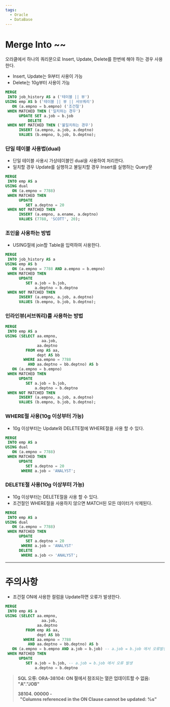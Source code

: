 ```yaml
---
tags:
  - Oracle
  - DataBase
---
```

# Merge Into ~~

오라클에서 하나의 쿼리문으로 Insert, Update, Delete를 한번에 해야 하는 경우 사용한다.

- Insert, Update는 9i부터 사용이 가능
- Delete는 10g부터 사용이 가능

```sql
MERGE
 INTO job_history AS a ('테이블 || 뷰')
USING emp AS b ('테이블 || 뷰 || 서브쿼리')
   ON (a.empno = b.empno) ('조건절')
 WHEN MATCHED THEN ('일치하는 경우')
      UPDATE SET a.job = b.job
		  DELETE
 WHEN NOT MATCHED THEN ('불일치하는 경우')
      INSERT (a.empno, a.job, a.deptno)
      VALUES (b.empno, b,job, b.deptno);
```

### 단일 테이블 사용법(dual)

- 단일 테이블 사용시 가상테이블인 dual을 사용하여 처리한다.
- 일치할 경우 Update를 실행하고 불일치할 경우 Insert를 실행하는 Query문

```sql
MERGE 
 INTO emp AS a
USING dual
   ON (a.empno = 7788)
 WHEN MATCHED THEN
      UPDATE
         SET a.deptno = 20
 WHEN NOT MATCHED THEN
      INSERT (a.empno, a.ename, a.deptno)
      VALUES (7788, 'SCOTT', 20);
```

### 조인을 사용하는 방법

- USING절에 join할 Table을 입력하여 사용한다.

```sql
MERGE 
 INTO job_history AS a
USING emp AS b
   ON (a.empno = 7788 AND a.empno = b.empno)
 WHEN MATCHED THEN
      UPDATE
         SET a.job = b.job,
             a.deptno = b.deptno
 WHEN NOT MATCHED THEN
      INSERT (a.empno, a.job, a.deptno)
      VALUES (b.empno, b.job, b.deptno);
```

### 인라인뷰(서브쿼리)를 사용하는 방법

```sql
MERGE 
 INTO emp AS a
USING (SELECT aa.empno,
	            aa.job,
              aa.deptno
         FROM emp AS aa,
              dept AS bb
        WHERE aa.empno = 7788
          AND aa.deptno = bb.deptno) AS b
   ON (a.empno = b.empno)
 WHEN MATCHED THEN
      UPDATE
         SET a.job = b.job,
             a.deptno = b.deptno
 WHEN NOT MATCHED THEN
      INSERT (a.empno, a.job, a.deptno)
      VALUES (b.empno, b.job, b.deptno);
```

### WHERE절 사용(10g 이상부터 가능)

- 10g 이상부터는 Update와 DELETE절에 WHERE절을 사용 할 수 있다.

```sql
MERGE 
 INTO emp AS a
USING dual
   ON (a.empno = 7788)
 WHEN MATCHED THEN
      UPDATE
         SET a.deptno = 20
       WHERE a.job = 'ANALYST';
```

### DELETE절 사용(10g 이상부터 가능)

- 10g 이상부터는 DELETE절을 사용 할 수 있다.
- 조건절인 WHERE절을 사용하지 않으면 MATCH된 모든 데이터가 삭제된다.

```sql
MERGE 
 INTO emp AS a
USING dual
   ON (a.empno = 7788)
 WHEN MATCHED THEN
      UPDATE
         SET a.deptno = 20
       WHERE a.job = 'ANALYST'
      DELETE
       WHERE a.job <> 'ANALYST';
```

---

# 주의사항

- 조건절 ON에 사용한 컬럼을 Update하면 오류가 발생한다.

```sql
MERGE 
 INTO emp AS a
USING (SELECT aa.empno,
	            aa.job,
              aa.deptno
         FROM emp AS aa,
              dept AS bb
        WHERE aa.empno = 7788
          AND aa.deptno = bb.deptno) AS b
   ON (a.empno = b.empno AND a.job = b.job) -- a.job = b.job 에서 오류발생
 WHEN MATCHED THEN
      UPDATE
         SET a.job = b.job, -- a.job = b.job 에서 오류 발생
             a.deptno = b.deptno
```

> **SQL 오류: ORA-38104: ON 절에서 참조되는 열은 업데이트할 수 없음: "A"."JOB"**
> 
> 
> **38104. 00000 -  "Columns referenced in the ON Clause cannot be updated: %s"**
>